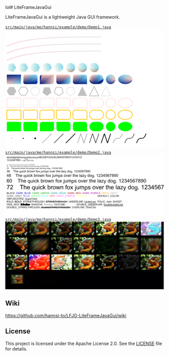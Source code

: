 lol# LiteFrameJavaGui

LiteFrameJavaGui is a lightweight Java GUI framework.

[
`src/main/java/me/hannsi/example/demo/Demo1.java`](https://github.com/hannsi-to/LFJG-LiteFrameJavaGui/blob/main/src/main/java/me/hannsi/example/demo/Demo1.java)
![alt](https://github.com/hannsi-to/LFJG-LiteFrameJavaGui/blob/main/wiki/Demo1.png)<br>
[
`src/main/java/me/hannsi/example/demo/Demo2.java`](https://github.com/hannsi-to/LFJG-LiteFrameJavaGui/blob/main/src/main/java/me/hannsi/example/demo/Demo2.java)
![alt](https://github.com/hannsi-to/LFJG-LiteFrameJavaGui/blob/main/wiki/Demo2.png)<br>
[
`src/main/java/me/hannsi/example/demo/Demo3.java`](https://github.com/hannsi-to/LFJG-LiteFrameJavaGui/blob/main/src/main/java/me/hannsi/example/demo/Demo3.java)
![alt](https://github.com/hannsi-to/LFJG-LiteFrameJavaGui/blob/main/wiki/Demo3.png)<br>

## Wiki
[https://github.com/hannsi-to/LFJG-LiteFrameJavaGui/wiki
](https://github.com/hannsi-to/LFJG-LiteFrameJavaGui/wiki)
## License

This project is licensed under the Apache License 2.0. See the [LICENSE](LICENSE) file for details.
